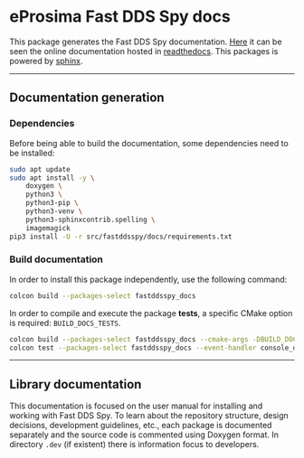 # eProsima Fast DDS Spy docs

This package generates the Fast DDS Spy documentation.
[Here](https://fast-dds-spy.readthedocs.io/en/latest/) it can be seen the online documentation hosted in
[readthedocs](https://readthedocs.org/).
This packages is powered by [sphinx](https://www.sphinx-doc.org/en/master/).

---

## Documentation generation

### Dependencies

Before being able to build the documentation, some dependencies need to be installed:

```bash
sudo apt update
sudo apt install -y \
    doxygen \
    python3 \
    python3-pip \
    python3-venv \
    python3-sphinxcontrib.spelling \
    imagemagick
pip3 install -U -r src/fastddsspy/docs/requirements.txt
```

### Build documentation

In order to install this package independently, use the following command:

```bash
colcon build --packages-select fastddsspy_docs
```

In order to compile and execute the package **tests**, a specific CMake option is required: `BUILD_DOCS_TESTS`.

```bash
colcon build --packages-select fastddsspy_docs --cmake-args -DBUILD_DOCS_TESTS=ON
colcon test --packages-select fastddsspy_docs --event-handler console_direct+
```

---

## Library documentation

This documentation is focused on the user manual for installing and working with Fast DDS Spy.
To learn about the repository structure, design decisions, development guidelines, etc.,
each package is documented separately and the source code is commented using Doxygen format.
In directory `.dev` (if existent) there is information focus to developers.
